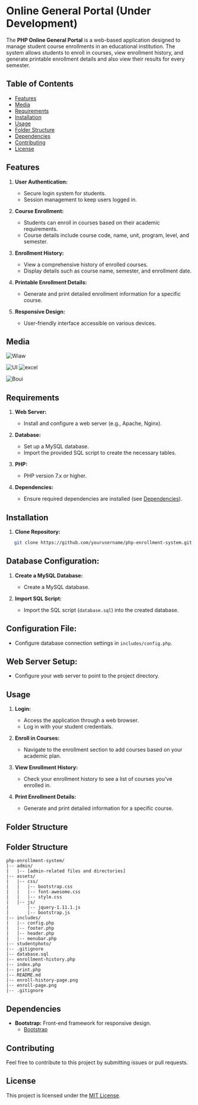 # Online General Portal (Under Development)

The **PHP Online General Portal** is a web-based application designed to manage student course enrollments in an educational institution. The system allows students to enroll in courses, view enrollment history, and generate printable enrollment details and also view their results for every semester.

## Table of Contents

- [Features](#features)
- [Media](#screenshots)
- [Requirements](#requirements)
- [Installation](#installation)
- [Usage](#usage)
- [Folder Structure](#folder-structure)
- [Dependencies](#dependencies)
- [Contributing](#contributing)
- [License](#license)

## Features

1. **User Authentication:**
   - Secure login system for students.
   - Session management to keep users logged in.

2. **Course Enrollment:**
   - Students can enroll in courses based on their academic requirements.
   - Course details include course code, name, unit, program, level, and semester.

3. **Enrollment History:**
   - View a comprehensive history of enrolled courses.
   - Display details such as course name, semester, and enrollment date.

4. **Printable Enrollment Details:**
   - Generate and print detailed enrollment information for a specific course.

5. **Responsive Design:**
   - User-friendly interface accessible on various devices.
  
## Media 
![Wiaw](https://github.com/CobbyElsonfx/Course-Registration-Portal/assets/109095646/abdc4f69-5f7b-4ec2-949e-260736b100a7)

![UI](https://github.com/CobbyElsonfx/Course-Registration-Portal/assets/109095646/9fcc2d78-e13e-4b02-9c38-22b4aab7d8aa)
![excel](https://github.com/CobbyElsonfx/Course-Registration-Portal/assets/109095646/b0c09b55-3531-4ccd-9e8f-e307c8988b2c)

![Boui](https://github.com/CobbyElsonfx/Course-Registration-Portal/assets/109095646/e038c44e-1a92-490f-aee4-5198c79155db)

## Requirements

1. **Web Server:**
   - Install and configure a web server (e.g., Apache, Nginx).

2. **Database:**
   - Set up a MySQL database.
   - Import the provided SQL script to create the necessary tables.

3. **PHP:**
   - PHP version 7.x or higher.

4. **Dependencies:**
   - Ensure required dependencies are installed (see [Dependencies](#dependencies)).

## Installation

1. **Clone Repository:**
```bash
   git clone https://github.com/yourusername/php-enrollment-system.git
```
## Database Configuration:

1. **Create a MySQL Database:**
   - Create a MySQL database.

2. **Import SQL Script:**
   - Import the SQL script (`database.sql`) into the created database.

## Configuration File:

- Configure database connection settings in `includes/config.php`.

## Web Server Setup:

- Configure your web server to point to the project directory.

## Usage

1. **Login:**
   - Access the application through a web browser.
   - Log in with your student credentials.

2. **Enroll in Courses:**
   - Navigate to the enrollment section to add courses based on your academic plan.

3. **View Enrollment History:**
   - Check your enrollment history to see a list of courses you've enrolled in.

4. **Print Enrollment Details:**
   - Generate and print detailed information for a specific course.

## Folder Structure

## Folder Structure

```plaintext
php-enrollment-system/
|-- admin/
|   |-- [admin-related files and directories]
|-- assets/
|   |-- css/
|   |   |-- bootstrap.css
|   |   |-- font-awesome.css
|   |   |-- style.css
|   |-- js/
|       |-- jquery-1.11.1.js
|       |-- bootstrap.js
|-- includes/
|   |-- config.php
|   |-- footer.php
|   |-- header.php
|   |-- menubar.php
|-- studentphoto/
|-- .gitignore
|-- database.sql
|-- enrollment-history.php
|-- index.php
|-- print.php
|-- README.md
|-- enroll-history-page.png
|-- enroll-page.png
|-- .gitignore
```

## Dependencies

- **Bootstrap:** Front-end framework for responsive design.
  - [Bootstrap](https://getbootstrap.com/)

## Contributing

Feel free to contribute to this project by submitting issues or pull requests.

## License

This project is licensed under the [MIT License](LICENSE).
